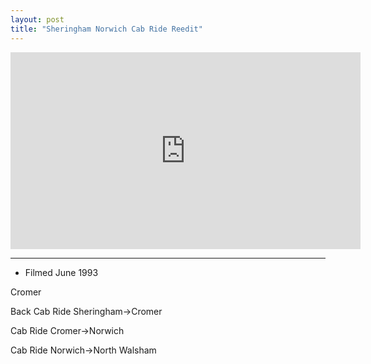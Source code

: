 ```yaml
---
layout: post
title: "Sheringham Norwich Cab Ride Reedit"
---
```


<iframe width="560" height="315" src="https://www.youtube.com/embed/29s5f4IECSc" title="Sheringham Norwich Cab Ride Reedit" frameBorder="0" allow="accelerometer; autoplay; clipboard-write; encrypted-media; gyroscope; picture-in-picture; web-share" allowFullScreen></iframe>

---

- Filmed June 1993

Cromer

Back Cab Ride Sheringham->Cromer

Cab Ride Cromer->Norwich

Cab Ride Norwich->North Walsham
